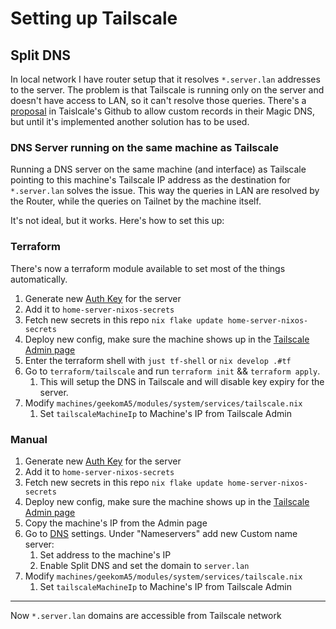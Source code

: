 # Setting up Tailscale

## Split DNS

In local network I have router setup that it resolves `*.server.lan` addresses to the server. The problem is that Tailscale is running only on the server and doesn't have access to LAN, so it can't resolve those queries. There's a [proposal](https://github.com/tailscale/tailscale/issues/1543) in Taislcale's Github to allow custom records in their Magic DNS, but until it's implemented another solution has to be used.

### DNS Server running on the same machine as Tailscale

Running a DNS server on the same machine (and interface) as Tailscale pointing to this machine's Tailscale IP address as the destination for `*.server.lan` solves the issue. This way the queries in LAN are resolved by the Router, while the queries on Tailnet by the machine itself.

It's not ideal, but it works. Here's how to set this up:

### Terraform

There's now a terraform module available to set most of the things automatically.

1. Generate new [Auth Key](https://tailscale.com/kb/1085/auth-keys) for the server
2. Add it to `home-server-nixos-secrets`
3. Fetch new secrets in this repo `nix flake update home-server-nixos-secrets`
4. Deploy new config, make sure the machine shows up in the [Tailscale Admin page](https://login.tailscale.com/admin/machines)
5. Enter the terraform shell with `just tf-shell` or `nix develop .#tf`
6. Go to `terraform/tailscale` and run `terraform init` && `terraform apply`.
   1. This will setup the DNS in Tailscale and will disable key expiry for the server.
7. Modify `machines/geekomA5/modules/system/services/tailscale.nix`
   1. Set `tailscaleMachineIp` to Machine's IP from Tailscale Admin

### Manual

1. Generate new [Auth Key](https://tailscale.com/kb/1085/auth-keys) for the server
2. Add it to `home-server-nixos-secrets`
3. Fetch new secrets in this repo `nix flake update home-server-nixos-secrets`
4. Deploy new config, make sure the machine shows up in the [Tailscale Admin page](https://login.tailscale.com/admin/machines)
5. Copy the machine's IP from the Admin page
6. Go to [DNS](https://login.tailscale.com/admin/dns) settings. Under "Nameservers" add new Custom name server:
   1. Set address to the machine's IP
   2. Enable Split DNS and set the domain to `server.lan`
7. Modify `machines/geekomA5/modules/system/services/tailscale.nix`
   1. Set `tailscaleMachineIp` to Machine's IP from Tailscale Admin

---

Now `*.server.lan` domains are accessible from Tailscale network
